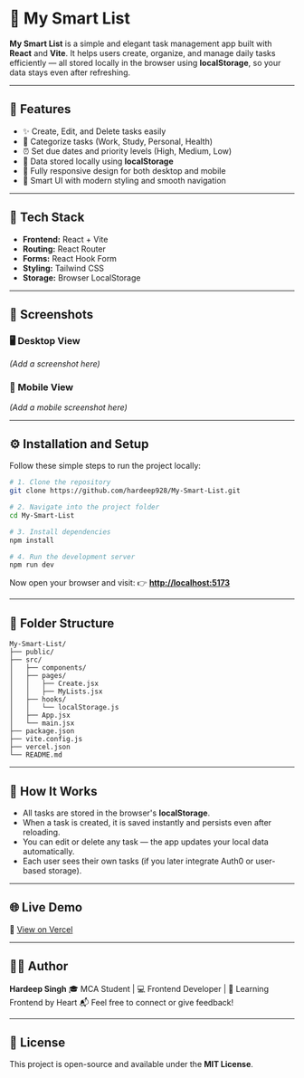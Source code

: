 # 📝 My Smart List

**My Smart List** is a simple and elegant task management app built with **React** and **Vite**.
It helps users create, organize, and manage daily tasks efficiently — all stored locally in the browser using **localStorage**, so your data stays even after refreshing.

---

## 🚀 Features

* ✨ Create, Edit, and Delete tasks easily
* 📂 Categorize tasks (Work, Study, Personal, Health)
* ⏰ Set due dates and priority levels (High, Medium, Low)
* 💾 Data stored locally using **localStorage**
* 📱 Fully responsive design for both desktop and mobile
* 🧠 Smart UI with modern styling and smooth navigation

---

## 🧩 Tech Stack

* **Frontend:** React + Vite
* **Routing:** React Router
* **Forms:** React Hook Form
* **Styling:** Tailwind CSS
* **Storage:** Browser LocalStorage

---

## 📸 Screenshots

### 🖥️ Desktop View

*(Add a screenshot here)*

### 📱 Mobile View

*(Add a mobile screenshot here)*

---

## ⚙️ Installation and Setup

Follow these simple steps to run the project locally:

```bash
# 1. Clone the repository
git clone https://github.com/hardeep928/My-Smart-List.git

# 2. Navigate into the project folder
cd My-Smart-List

# 3. Install dependencies
npm install

# 4. Run the development server
npm run dev
```

Now open your browser and visit:
👉 **[http://localhost:5173](http://localhost:5173)**

---

## 📂 Folder Structure

```
My-Smart-List/
├── public/
├── src/
│   ├── components/
│   ├── pages/
│   │   ├── Create.jsx
│   │   ├── MyLists.jsx
│   ├── hooks/
│   │   └── localStorage.js
│   ├── App.jsx
│   └── main.jsx
├── package.json
├── vite.config.js
├── vercel.json
└── README.md
```

---

## 🧠 How It Works

* All tasks are stored in the browser's **localStorage**.
* When a task is created, it is saved instantly and persists even after reloading.
* You can edit or delete any task — the app updates your local data automatically.
* Each user sees their own tasks (if you later integrate Auth0 or user-based storage).

---

## 🌐 Live Demo

🔗 [View on Vercel](https://my-smart-list.vercel.app)

---

## 👨‍💻 Author

**Hardeep Singh**
🎓 MCA Student | 💻 Frontend Developer | 🚀 Learning Frontend by Heart
📬 Feel free to connect or give feedback!

---

## 🪪 License

This project is open-source and available under the **MIT License**.
